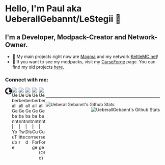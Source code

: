 # Hello, I'm Paul aka UeberallGebannt/LeStegii 👋

## I'm a Developer, Modpack-Creator and Network-Owner.
- 🧺 My main projects right now are [Magma][magma] and my network [KettleMC.net][kettlemc]!
- 🔨 If you want to see my modpacks, visit my [CurseForge][curseforge] page. You can find my old projects [here][curseforge-old].

### Connect with me:

[<img align="left" alt="kettlemc.net" width="22px" src="https://raw.githubusercontent.com/iconic/open-iconic/master/svg/globe.svg" />][kettlemc]
[<img align="left" alt="UeberallGebannt | YouTube" width="22px" src="https://cdn.jsdelivr.net/npm/simple-icons@v3/icons/youtube.svg" />][youtube]
[<img align="left" alt="UeberallGebannt | Twitter" width="22px" src="https://cdn.jsdelivr.net/npm/simple-icons@v3/icons/twitter.svg" />][twitter]
[<img align="left" alt="UeberallGebannt | Discord" width="22px" src="https://cdn.jsdelivr.net/npm/simple-icons@v3/icons/discord.svg" />][discord]
[<img align="left" alt="UeberallGebannt | CurseForge" width="22px" src="https://cdn.jsdelivr.net/npm/simple-icons@v3/icons/curseforge.svg" />][curseforge]
[<img align="left" alt="UeberallGebannt | CurseForge (Old)" width="22px" src="https://cdn.jsdelivr.net/npm/simple-icons@v3/icons/curseforge.svg" />][curseforge-old]

<br/>

---

<img align="left" alt="UeberallGebannt's Github Stats" src="https://github-readme-stats.vercel.app/api/top-langs/?username=UeberallGebannt&show_icons=true&hide_border=true&theme=radical" />
<img align="right" alt="UeberallGebannt's Github Stats" src="https://github-readme-stats.vercel.app/api?username=UeberallGebannt&show_icons=true&hide_border=true&theme=radical" />


[kettlemc]: https://kettlemc.net
[magma]: https://github.com/magmafoundation/magma
[twitter]: https://twitter.com/ueberallgebannt
[discord]: https://discord.gg/f9P9HEj
[youtube]: https://www.youtube.com/channel/UCM9WaPEk7RclWZyyFcYRAwQ
[curseforge]: https://www.curseforge.com/members/kettlemc_net/projects
[curseforge-old]: https://www.curseforge.com/members/ueberallgebannt/projects
